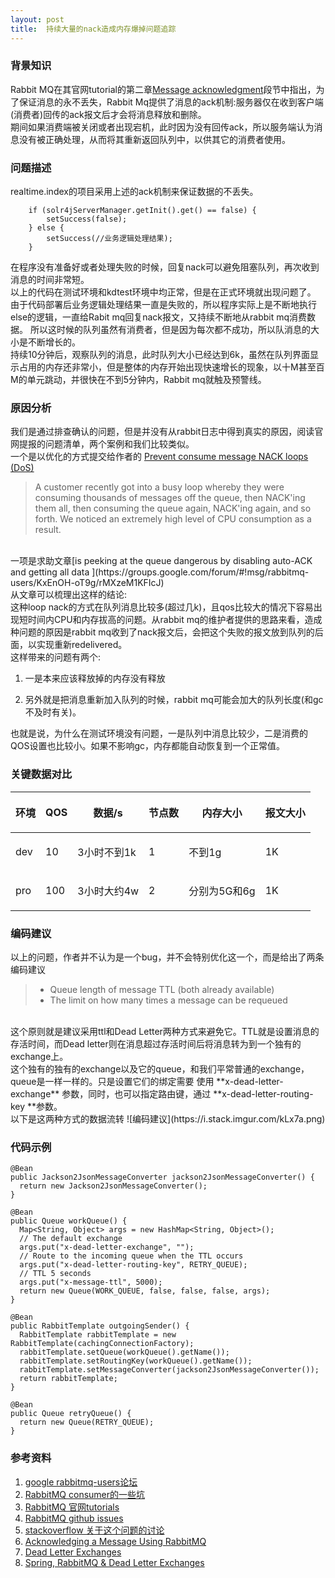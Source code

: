 ```yaml
---
layout: post
title:  持续大量的nack造成内存爆掉问题追踪
---
```


### 背景知识
Rabbit MQ在其官网tutorial的第二章[Message acknowledgment](http://www.rabbitmq.com/tutorials/tutorial-two-python.html)段节中指出，为了保证消息的永不丢失，Rabbit Mq提供了消息的ack机制:服务器仅在收到客户端(消费者)回传的ack报文后才会将消息释放和删除。
<br>
期间如果消费端被关闭或者出现宕机，此时因为没有回传ack，所以服务端认为消息没有被正确处理，从而将其重新返回队列中，以供其它的消费者使用。

### 问题描述
realtime.index的项目采用上述的ack机制来保证数据的不丢失。

		if (solr4jServerManager.getInit().get() == false) {
			setSuccess(false);
		} else {
			setSuccess(//业务逻辑处理结果);
		}

在程序没有准备好或者处理失败的时候，回复nack可以避免阻塞队列，再次收到消息的时间非常短。
<br>
以上的代码在测试环境和kdtest环境中均正常，但是在正式环境就出现问题了。
<br>
由于代码部署后业务逻辑处理结果一直是失败的，所以程序实际上是不断地执行else的逻辑，一直给Rabit mq回复nack报文，又持续不断地从rabbit mq消费数据。
所以这时候的队列虽然有消费者，但是因为每次都不成功，所以队消息的大小是不断增长的。
<br>
持续10分钟后，观察队列的消息，此时队列大小已经达到6k，虽然在队列界面显示占用的内存还非常小，但是整体的内存开始出现快速增长的现象，以十M甚至百M的单元跳动，并很快在不到5分钟内，Rabbit mq就触及预警线。
<br>

### 原因分析
我们是通过排查确认的问题，但是并没有从rabbit日志中得到真实的原因，阅读官网提报的问题清单，两个案例和我们比较类似。
<br>
一个是以优化的方式提交给作者的 [Prevent consume message NACK loops (DoS)](https://github.com/rabbitmq/rabbitmq-server/issues/1020)
> A customer recently got into a busy loop whereby they were consuming thousands of messages off the queue, then NACK'ing them all, then consuming the queue again, NACK'ing again, and so forth. We noticed an extremely high level of CPU consumption as a result.

<br>
一项是求助文章[is peeking at the queue dangerous by disabling auto-ACK and getting all data
](https://groups.google.com/forum/#!msg/rabbitmq-users/KxEnOH-oT9g/rMXzeM1KFIcJ)

<br>
从文章可以梳理出这样的结论:
<br>
这种loop nack的方式在队列消息比较多(超过几k)，且qos比较大的情况下容易出现短时间内CPU和内存拔高的问题。从rabbit mq的维护者提供的思路来看，造成种问题的原因是rabbit mq收到了nack报文后，会把这个失败的报文放到队列的后面，以实现重新redelivered。
<br>
这样带来的问题有两个:

1. 一是本来应该释放掉的内存没有释放

2. 另外就是把消息重新加入队列的时候，rabbit mq可能会加大的队列长度(和gc不及时有关)。

也就是说，为什么在测试环境没有问题，一是队列中消息比较少，二是消费的QOS设置也比较小。如果不影响gc，内存都能自动恢复到一个正常值。

### 关键数据对比
<table>
  <thead>
    <tr>
      <th><p>环境</th>
      <th><p>QOS</th>
      <th><p>数据/s</th>
	  <th><p>节点数</th>
	  <th><p>内存大小</th>
	  <th><p>报文大小</th>
    </tr>
  </thead>
  <tbody>
    <tr>
      <td><p>dev</td>
      <td><p>10</td>
      <td><p>3小时不到1k</td>
      <td><p>1</td>
      <td><p>不到1g</td>
      <td><p>1K</td>
    </tr>
    <tr>
      <td><p>pro</td>
      <td><p>100</td>
      <td><p>3小时大约4w</td>
      <td><p>2</td>
      <td><p>分别为5G和6g</td>
      <td><p>1K</td>
    </tr>
</table>

### 编码建议
以上的问题，作者并不认为是一个bug，并不会特别优化这一个，而是给出了两条编码建议
> - Queue length of message TTL (both already available)
> - The limit on how many times a message can be requeued
<br>
这个原则就是建议采用ttl和Dead Letter两种方式来避免它。TTL就是设置消息的存活时间，而Dead letter则在消息超过存活时间后将消息转为到一个独有的exchange上。
<br>
这个独有的独有的exchange以及它的queue，和我们平常普通的exchange，queue是一样一样的。只是设置它们的绑定需要 使用 **x-dead-letter-exchange** 参数，同时，也可以指定路由键，通过 **x-dead-letter-routing-key **参数。
<br>
以下是这两种方式的数据流转
![编码建议](https://i.stack.imgur.com/kLx7a.png)

### 代码示例
	@Bean
	public Jackson2JsonMessageConverter jackson2JsonMessageConverter() {
	  return new Jackson2JsonMessageConverter();
	}

	@Bean
	public Queue workQueue() {
	  Map<String, Object> args = new HashMap<String, Object>();
	  // The default exchange
	  args.put("x-dead-letter-exchange", "");
	  // Route to the incoming queue when the TTL occurs
	  args.put("x-dead-letter-routing-key", RETRY_QUEUE);
	  // TTL 5 seconds
	  args.put("x-message-ttl", 5000);
	  return new Queue(WORK_QUEUE, false, false, false, args);
	}
	
	@Bean
	public RabbitTemplate outgoingSender() {
	  RabbitTemplate rabbitTemplate = new RabbitTemplate(cachingConnectionFactory);
	  rabbitTemplate.setQueue(workQueue().getName());
	  rabbitTemplate.setRoutingKey(workQueue().getName());
	  rabbitTemplate.setMessageConverter(jackson2JsonMessageConverter());
	  return rabbitTemplate;
	}
	
	@Bean
	public Queue retryQueue() {
	  return new Queue(RETRY_QUEUE);
	}

### 参考资料
1.  [google rabbitmq-users论坛](https://groups.google.com/forum/#!searchin/rabbitmq-users/nack$20$20redelivery$20|sort:relevance/rabbitmq-users/KxEnOH-oT9g/rMXzeM1KFIcJ)
2.  [RabbitMQ consumer的一些坑](http://www.itdadao.com/articles/c15a1042895p0.html)
3.  [RabbitMQ 官网tutorials](https://www.rabbitmq.com/tutorials/tutorial-two-java.html)
4.  [RabbitMQ github issues](https://github.com/rabbitmq/rabbitmq-server/issues/1020)
5.  [stackoverflow 关于这个问题的讨论](https://stackoverflow.com/questions/28604332/rabbitmq-ack-or-nack-leaving-messages-on-the-queue)
6.  [Acknowledging a Message Using RabbitMQ](http://pmichaels.net/2016/10/28/acknowledging-a-messing-using-rabbitmq/e)
7.  [Dead Letter Exchanges](https://www.rabbitmq.com/dlx.html)
8.  [Spring, RabbitMQ & Dead Letter Exchanges](https://www.sourceclear.com/blog/Spring-RabbitMQ--Dead-Letter-Exchanges/)